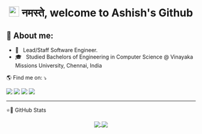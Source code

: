 <h1 align="center"><img src="https://media.giphy.com/media/hvRJCLFzcasrR4ia7z/giphy.gif" width=27px height=27px /> नमस्ते, welcome to Ashish's Github</h1>



## 📑 About me:

- 🌱 &nbsp; Lead/Staff Software Engineer.
- 🎓 &nbsp; Studied Bachelors of Engineering in Computer Science @ Vinayaka Missions University, Chennai, India

<p align="left">
🌎 Find me on: ⤵️
</p>


<p align="left">
  <a href="https://www.linkedin.com/in/asantikari/" alt="Linkedin">
  <img src="https://img.shields.io/badge/LinkedIn-0077B5?style=for-the-badge&logo=linkedin&logoColor=white" /></a>
  
  <a href="https://www.instagram.com/_stoned_traveler_/" alt="Instagram" target="_blank">
  <img src="https://img.shields.io/badge/Instagram-1877F2?style=for-the-badge&logo=instagram&logoColor=white"/></a>
  
  <a href="mailto:hi@ashishsantikari.info?Subject=Hello%20There!!&Body=Hi!%0AI%20saw%20your%20profile%20on%20GitHub%0A.">
  <img src="https://img.shields.io/badge/Microsoft_Outlook-0078D4?style=for-the-badge&logo=microsoft-outlook&logoColor=white"/></a>
  
  <a href="https://blog.ashishsantikari.info">
  <img src="https://img.shields.io/badge/Blog-orange?style=for-the-badge&logo=read-the-docs&logoColor=white"/></a>
   
</p>  

---

<p align="left">
⭐🚀 GitHub Stats
</p>  
<div align="center">
<a href="https://github.com/ashishsantikari/ashishsantikari">
  <img align="center" src="https://github-readme-stats.vercel.app/api/top-langs/?username=ashishsantikari&theme=dracula&hide_langs_below=1" />
</a>
<a href="https://github.com/ashishsantikari/ashishsantikari">
<img align="center" src="https://github-readme-stats.vercel.app/api?username=ashishsantikari&show_icons=true&theme=dracula" />
</a>
</div>  
